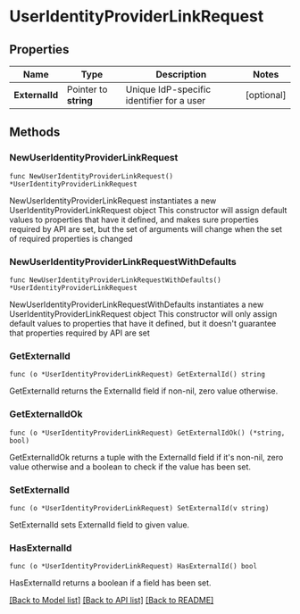 # UserIdentityProviderLinkRequest

## Properties

Name | Type | Description | Notes
------------ | ------------- | ------------- | -------------
**ExternalId** | Pointer to **string** | Unique IdP-specific identifier for a user | [optional] 

## Methods

### NewUserIdentityProviderLinkRequest

`func NewUserIdentityProviderLinkRequest() *UserIdentityProviderLinkRequest`

NewUserIdentityProviderLinkRequest instantiates a new UserIdentityProviderLinkRequest object
This constructor will assign default values to properties that have it defined,
and makes sure properties required by API are set, but the set of arguments
will change when the set of required properties is changed

### NewUserIdentityProviderLinkRequestWithDefaults

`func NewUserIdentityProviderLinkRequestWithDefaults() *UserIdentityProviderLinkRequest`

NewUserIdentityProviderLinkRequestWithDefaults instantiates a new UserIdentityProviderLinkRequest object
This constructor will only assign default values to properties that have it defined,
but it doesn't guarantee that properties required by API are set

### GetExternalId

`func (o *UserIdentityProviderLinkRequest) GetExternalId() string`

GetExternalId returns the ExternalId field if non-nil, zero value otherwise.

### GetExternalIdOk

`func (o *UserIdentityProviderLinkRequest) GetExternalIdOk() (*string, bool)`

GetExternalIdOk returns a tuple with the ExternalId field if it's non-nil, zero value otherwise
and a boolean to check if the value has been set.

### SetExternalId

`func (o *UserIdentityProviderLinkRequest) SetExternalId(v string)`

SetExternalId sets ExternalId field to given value.

### HasExternalId

`func (o *UserIdentityProviderLinkRequest) HasExternalId() bool`

HasExternalId returns a boolean if a field has been set.


[[Back to Model list]](../README.md#documentation-for-models) [[Back to API list]](../README.md#documentation-for-api-endpoints) [[Back to README]](../README.md)


